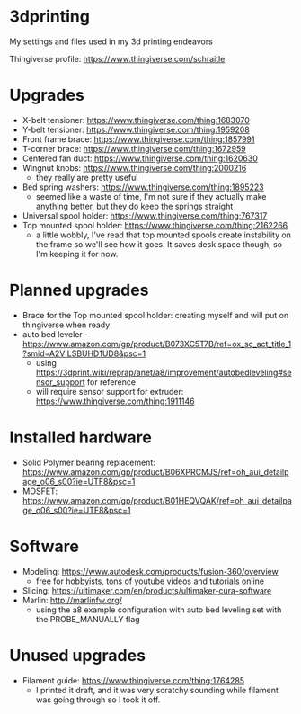 # 3dprinting
My settings and files used in my 3d printing endeavors

Thingiverse profile: https://www.thingiverse.com/schraitle

# Upgrades
- X-belt tensioner: https://www.thingiverse.com/thing:1683070
- Y-belt tensioner: https://www.thingiverse.com/thing:1959208
- Front frame brace: https://www.thingiverse.com/thing:1857991
- T-corner brace: https://www.thingiverse.com/thing:1672959
- Centered fan duct: https://www.thingiverse.com/thing:1620630
- Wingnut knobs: https://www.thingiverse.com/thing:2000216
  * they really are pretty useful
- Bed spring washers: https://www.thingiverse.com/thing:1895223
  * seemed like a waste of time, I'm not sure if they actually make anything better, but they do keep the springs straight
- Universal spool holder: https://www.thingiverse.com/thing:767317
- Top mounted spool holder: https://www.thingiverse.com/thing:2162266
  * a little wobbly, I've read that top mounted spools create instability on the frame so we'll see how it goes. It saves desk space though, so I'm keeping it for now.

# Planned upgrades
- Brace for the Top mounted spool holder: creating myself and will put on thingiverse when ready
- auto bed leveler - https://www.amazon.com/gp/product/B073XC5T7B/ref=ox_sc_act_title_1?smid=A2VILSBUHD1UD8&psc=1
  * using https://3dprint.wiki/reprap/anet/a8/improvement/autobedleveling#sensor_support for reference
  * will require sensor support for extruder: https://www.thingiverse.com/thing:1911146

# Installed hardware
- Solid Polymer bearing replacement: https://www.amazon.com/gp/product/B06XPRCMJS/ref=oh_aui_detailpage_o06_s00?ie=UTF8&psc=1
- MOSFET: https://www.amazon.com/gp/product/B01HEQVQAK/ref=oh_aui_detailpage_o06_s00?ie=UTF8&psc=1

# Software
- Modeling: https://www.autodesk.com/products/fusion-360/overview
  * free for hobbyists, tons of youtube videos and tutorials online 
- Slicing: https://ultimaker.com/en/products/ultimaker-cura-software
- Marlin: http://marlinfw.org/
  * using the a8 example configuration with auto bed leveling set with the PROBE_MANUALLY flag

# Unused upgrades
- Filament guide: https://www.thingiverse.com/thing:1764285
  * I printed it draft, and it was very scratchy sounding while filament was going through so I took it off.
